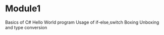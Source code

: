 # Module1
Basics of C#
Hello World program
Usage of if-else,switch
Boxing Unboxing and type conversion
